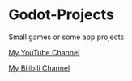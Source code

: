 # Godot-Projects
Small games or some app projects

[My YouTube Channel](https://www.youtube.com/@stjavelin2024)

[My Bilibili Channel](https://space.bilibili.com/493504999?spm_id_from=333.1007.0.0)
